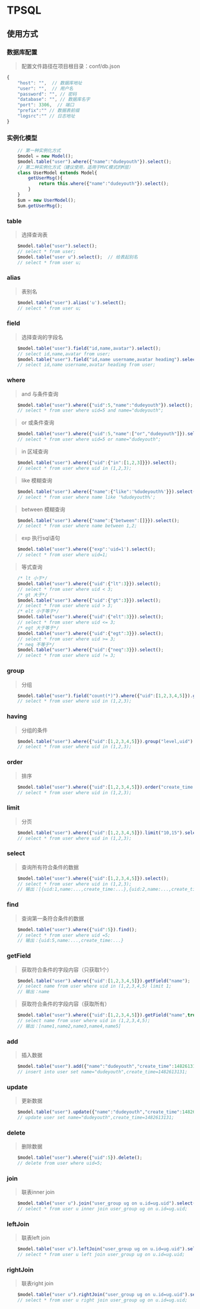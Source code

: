 # TPSQL

## 使用方式

### 数据库配置
> 配置文件路径在项目根目录：conf/db.json
```javascript
{
    "host": "",  // 数据库地址
    "user": "",  // 用户名
    "password": "", // 密码
    "database": "", // 数据库名字
    "port": 3306,  // 端口
    "prefix":"" // 数据表前缀
    "logsrc":"" // 日志地址
}
```

### 实例化模型
>
```javascript
    // 第一种实例化方式
    $model = new Model();
    $model.table("user").where({"name":"dudeyouth"}).select();
    // 第二种实例化方式（建议使用，适用于MVC模式的M层）
    class UserModel extends Model{
        getUserMsg(){
            return this.where({"name":"dudeyouth"}).select();
        }
    }
    $um = new UserModel();
    $um.getUserMsg();
```

### table
> 选择查询表    
```javascript
    $model.table("user").select();
    // select * from user;
    $model.table("user u").select();  // 给表起别名
    // select * from user u;
```

### alias
> 表别名   
```javascript
    $model.table("user").alias('u').select();
    // select * from user u;
```
### field
> 选择查询的字段名
```javascript
    $model.table("user").field("id,name,avatar").select();
    // select id,name,avatar from user;
    $model.table("user").field("id,name username,avatar headimg").select();  // 给字段起别名
    // select id,name username,avatar headimg from user;
```

### where
> and 与条件查询
```javascript
    $model.table("user").where({"uid":5,"name":"dudeyouth"}).select();
    // select * from user where uid=5 and name="dudeyouth";
```
> or 或条件查询
```javascript
    $model.table("user").where({"uid":5,"name":["or","dudeyouth"]}).select();
    // select * from user where uid=5 or name="dudeyouth";
```
> in 区域查询 
```javascript
    $model.table("user").where({"uid":{"in":[1,2,3]}}).select();
    // select * from user where uid in (1,2,3);
```
> like 模糊查询 
```javascript
    $model.table("user").where({"name":{"like":'%dudeyouth%'}}).select();
    // select * from user where name like '%dudeyouth%';
```
> between 模糊查询 
```javascript
    $model.table("user").where({"name":{"between":[]}}).select();
    // select * from user where name between 1,2;
```
> exp 执行sql语句
```javascript
    $model.table("user").where({"exp":'uid=1').select();
    // select * from user where uid=1;
```   

> 等式查询
```javascript
    /* lt 小于*/
    $model.table("user").where({"uid":{"lt":3}}).select();
    // select * from user where uid < 3;
    /* gt 大于*/
    $model.table("user").where({"uid":{"gt":3}}).select();
    // select * from user where uid > 3;
    /* elt 小于等于*/
    $model.table("user").where({"uid":{"elt":3}}).select();
    // select * from user where uid <= 3;
    /* egt 大于等于*/
    $model.table("user").where({"uid":{"egt":3}}).select();
    // select * from user where uid >= 3;
    /* neq 不等于*/
    $model.table("user").where({"uid":{"neq":3}}).select();
    // select * from user where uid != 3;
```

### group
> 分组
```javascript
    $model.table("user").field("count(*)").where({"uid":[1,2,3,4,5]}).group("level").select();
    // select * from user where uid in (1,2,3);
```

### having
> 分组的条件
```javascript
    $model.table("user").where({"uid":[1,2,3,4,5]}).group("level,uid").having("count(uid)>2").select();
    // select * from user where uid in (1,2,3);
```

### order
> 排序
```javascript
    $model.table("user").where({"uid":[1,2,3,4,5]}).order("create_time DESC").select();
    // select * from user where uid in (1,2,3);
```

### limit
> 分页
```javascript
    $model.table("user").where({"uid":[1,2,3,4,5]}).limit("10,15").select();
    // select * from user where uid in (1,2,3);
```

### select
> 查询所有符合条件的数据
```javascript
    $model.table("user").where({"uid":[1,2,3,4,5]}).select();
    // select * from user where uid in (1,2,3);
    // 输出：[{uid:1,name:...,create_time:...},{uid:2,name:...,create_time:...},{uid:3,name:...,create_time:...}...]
```

### find
> 查询第一条符合条件的数据
```javascript
    $model.table("user").where({"uid":5}).find();
    // select * from user where uid =5;
    // 输出：{uid:5,name:...,create_time:...}
```

### getField
> 获取符合条件的字段内容（只获取1个）
```javascript
    $model.table("user").where({"uid":[1,2,3,4,5]}).getField("name");
    // select name from user where uid in (1,2,3,4,5) limit 1;
    // 输出：name
```
> 获取符合条件的字段内容（获取所有）
```javascript
    $model.table("user").where({"uid":[1,2,3,4,5]}).getField("name",true);
    // select name from user where uid in (1,2,3,4,5);
    // 输出：[name1,name2,name3,name4,name5]
```

### add 
> 插入数据
```javascript
    $model.table("user").add({"name":"dudeyouth","create_time":1482613131});
    // insert into user set name="dudeyouth",create_time=1482613131;
```

### update
> 更新数据
```javascript
    $model.table("user").update({"name":"dudeyouth","create_time":1482613131});
    // update user set name="dudeyouth",create_time=1482613131;
```

### delete
> 删除数据
```javascript
    $model.table("user").where({"uid":5}).delete();
    // delete from user where uid=5;
```

### join
> 联表inner join
```javascript
    $model.table("user u").join("user_group ug on u.id=ug.uid").select();
    // select * from user u inner join user_group ug on u.id=ug.uid;
```

### leftJoin
> 联表left join
```javascript
    $model.table("user u").leftJoin("user_group ug on u.id=ug.uid").select();
    // select * from user u left join user_group ug on u.id=ug.uid;
```

### rightJoin
> 联表right join
```javascript
    $model.table("user u").rightJoin("user_group ug on u.id=ug.uid").select();
    // select * from user u right join user_group ug on u.id=ug.uid;
```



